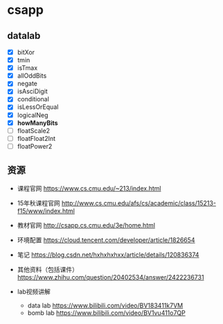 # csapp

## datalab
- [x] bitXor
- [x] tmin
- [x] isTmax
- [x] allOddBits
- [x] negate
- [x] isAsciDigit
- [x] conditional
- [x] isLessOrEqual
- [x] logicalNeg
- [x] **howManyBits**
- [ ] floatScale2
- [ ] floatFloat2Int
- [ ] floatPower2

## 资源
* 课程官网
https://www.cs.cmu.edu/~213/index.html

* 15年秋课程官网
http://www.cs.cmu.edu/afs/cs/academic/class/15213-f15/www/index.html

* 教材官网
http://csapp.cs.cmu.edu/3e/home.html

* 环境配置
https://cloud.tencent.com/developer/article/1826654

* 笔记
https://blog.csdn.net/hxhxhxhxx/article/details/120836374

* 其他资料（包括课件）
https://www.zhihu.com/question/20402534/answer/2422236731


* lab视频讲解
    * data lab
    https://www.bilibili.com/video/BV183411k7VM
    * bomb lab
    https://www.bilibili.com/video/BV1vu411o7QP
